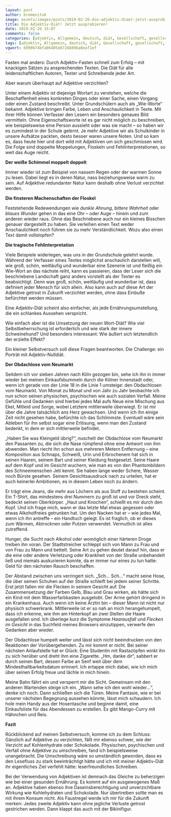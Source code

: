 ```yaml
---
layout: post
author: bromenituk
image: assets/images/posts/2019-02-26-die-adjektiv-diaet-jetzt-ausprobieren.jpg
title: Die Adjektiv-Diät! Jetzt ausprobieren!
date: 2019-02-26 15:07
comments: false
categories: [adjektiv, Allgemein, deutsch, diät, Gesellschaft, gesellschaft, köln, Kurzgeschichten, neumarkt, obdachlos, Sprache, sprache]
tags: [adjektiv, Allgemein, deutsch, diät, Gesellschaft, gesellschaft, köln, Kurzgeschichten, neumarkt, obdachlos, Sprache, sprache]
vgwort: 6990b74bfa86405e8724b89ba8eaf1ef
---
```

<p>Fasten mal anders: Durch Adjektiv-Fasten
schnell zum Erfolg – mit knackigen Sätzen zu ansprechenden Texten. Die Diät für
alle leidenschaftlichen Autoren, Texter und Schreibende jeder Art. </p>
<!-- /wp:paragraph -->

<!-- wp:paragraph -->
<p>Aber warum überhaupt auf Adjektive verzichten?</p>
<!-- /wp:paragraph -->

<!-- wp:paragraph -->
<p>Unter einem Adjektiv ist diejenige&nbsp;Wortart
zu verstehen, welche die Beschaffenheit eines
konkreten Dinges oder einer Sache, einen Vorgang oder einen Zustand beschreibt.
Unter Grundschülern auch als „Wie-Worte“ bekannt. Adjektive bringen Farbe,
Leben und Anschaulichkeit in Texte. Mit ihrer Hilfe können Verfasser den Lesern
ein besonders genaues Bild vermitteln. Ohne Eigenschaftsworte ist es gar nicht
möglich zu beschreiben, wie beispielsweise eine Person aussieht oder was sie
macht – so haben wir es zumindest in der Schule gelernt. Je mehr Adjektive wir
als Schulkinder in unsere Aufsätze packten, desto besser waren unsere Noten.
Und so kam es, dass heute hier und dort wild mit Adjektiven um sich geschmissen
wird. Die Folge sind doppelte Moppelungen, Floskeln und Fehlinterpretationen,
so weit das Auge reicht.</p>
<!-- /wp:paragraph -->

<!-- wp:paragraph -->
<p><strong>Der weiße Schimmel moppelt doppelt</strong></p>
<!-- /wp:paragraph -->

<!-- wp:paragraph -->
<p>Immer wieder ist zum Beispiel von nassem Regen
oder der warmen Sonne zu lesen. Dabei liegt es in deren Natur, nass
beziehungsweise warm zu sein. Auf Adjektive redundanter Natur kann deshalb ohne
Verlust verzichtet werden.</p>
<!-- /wp:paragraph -->

<!-- wp:paragraph -->
<p><strong>Die finsteren Machenschaften der Floskel</strong></p>
<!-- /wp:paragraph -->

<!-- wp:paragraph -->
<p>Feststehende Redewendungen wie <em>dunkle Ahnung</em>, <em>bittere Wahrheit</em> oder <em>blaues
Wunder</em> gehen in das eine Ohr – oder Auge – hinein und zum anderen wieder
raus. Ohne das Beschriebene auch nur ein kleines Bisschen genauer dargestellt
zu haben. Sie verleihen einen Text weder Anschaulichkeit noch führen sie zu
mehr Verständlichkeit. Wozu also einen Text damit vollstopfen? </p>
<!-- /wp:paragraph -->

<!-- wp:paragraph -->
<p><strong>Die tragische Fehlinterpretation</strong></p>
<!-- /wp:paragraph -->

<!-- wp:paragraph -->
<p>Viele Beispiele widerlegen, was uns in der
Grundschule gelehrt wurde. Während der Verfasser eines Textes möglichst
anschaulich darstellen will, wie groß, schön, weitläufig und wunderbar eine
Szenerie ist und fleißig ein Wie-Wort an das nächste reiht, kann es passieren,
dass der Leser sich die beschriebene Landschaft ganz anders vorstellt als der Texter
es beabsichtigt. Denn was groß, schön, weitläufig und wunderbar ist, dass
definiert jeder Mensch für sich allein. Also kann auch auf diese Art der
Adjektive getrost in Zukunft verzichtet werden, ohne dass Einbuße befürchtet
werden müssen. </p>
<!-- /wp:paragraph -->

<!-- wp:paragraph -->
<p>Eine Adjektiv-Diät scheint also einfacher, als
jede Ernährungsumstellung, die ein schlankes Aussehen verspricht. </p>
<!-- /wp:paragraph -->

<!-- wp:paragraph -->
<p>Wie einfach aber ist die Umsetzung der neuen
Wort-Diät? Wie viel Selbstbeherrschung ist erforderlich und wie stark der
innere Schweinehund? Und besonders interessant: Wie äußert sich letztendlich
der erzielte Effekt? </p>
<!-- /wp:paragraph -->

<!-- wp:paragraph -->
<p>Ein kleiner Selbstversuch soll diese Fragen
beantworten. Die Challenge: ein Porträt mit Adjektiv-Nulldiät.</p>
<!-- /wp:paragraph -->

<!-- wp:paragraph -->
<p><strong>Der Obdachlose vom
Neumarkt</strong></p>
<!-- /wp:paragraph -->

<!-- wp:paragraph -->
<p>Seitdem ich vor sieben Jahren nach Köln gezogen bin, sehe
ich ihn in immer wieder bei meinen Einkaufsbummeln durch die Kölner Innenstadt
oder, wenn ich gerade von der Linie 18 in die Linie 1 umsteige: den Obdachlosen
vom Neumarkt. Von Monat zu Monat und von Jahr zu Jahr beobachte ich nun schon
seinen physischen, psychischen wie auch sozialen Verfall. Meine Gefühle und
Gedanken sind hierbei jedes Mal aufs Neue eine Mischung aus Ekel, Mitleid und
Sorge, wobei Letztere mittlerweile überwiegt. Er ist mir über die Jahre
tatsächlich ans Herz gewachsen. Und wenn ich ihn einige Zeit nicht gesehen
habe, befürchte ich das Schlimmste. Eventuell wäre sein Ableben für ihn selbst sogar
eine Erlösung, wenn man den Zustand bedenkt, in dem er sich mittlerweile
befindet.</p>
<!-- /wp:paragraph -->

<!-- wp:paragraph -->
<p>„Haben Sie was Kleingeld übrig?“, nuschelt der Obdachlose
vom Neumarkt den Passanten zu, die sich die Nase rümpfend ohne eine Antwort von
ihm abwenden. Man riecht ihn schon aus mehreren Metern Entfernung – eine
Komposition aus Schnaps, Schweiß, Urin und Erbrochenem hat sich in seinen
Haaren, seinem Bart und seiner Kleidung festgesetzt. Seine Haare auf dem Kopf
und im Gesicht wuchern, wie man es von den Phantombildern des Schneemenschen
Jeti kennt. Sie haben lange weder Schere, Wasser noch Bürste gesehen. Seinem
Gesichtsausdruck nach zu urteilen, hat er auch keinerlei Ambitionen, es in
diesem Leben noch zu ändern.</p>
<!-- /wp:paragraph -->

<!-- wp:paragraph -->
<p>Er trägt eine Jeans, die mehr aus Löchern als aus Stoff zu
bestehen scheint. Ein T-Shirt, das mindestens drei Nummern zu groß ist und vor
Dreck steht, bedeckt seinen Oberkörper. „Haut und Knochen“, schießt es mir
durch den Kopf. Und ich frage mich, wann er das letzte Mal etwas gegessen oder
etwas Alkoholfreies getrunken hat. Um den Nacken hat er – wie jedes Mal, wenn
ich ihn antreffe – ein Handtuch gelegt. Es ist fraglich, ob er dieses zum
Wärmen, Abtrocknen oder Putzen verwendet. Vermutlich ist alles zutreffend.</p>
<!-- /wp:paragraph -->

<!-- wp:paragraph -->
<p>Hunger, die Sucht nach Alkohol oder womöglich einer härteren
Droge treiben ihn voran. Der Stadtstreicher schleppt sich von Mann zu Frau und
von Frau zu Mann und bettelt. Seine Art zu gehen deutet darauf hin, dass er die
eine oder andere Verletzung oder Krankheit von der Straße unbehandelt ließ und
niemals auskurieren konnte, da er immer nur eines zu tun hatte: Geld für den
nächsten Rausch beschaffen. </p>
<!-- /wp:paragraph -->

<!-- wp:paragraph -->
<p>Der Abstand zwischen uns verringert sich. „Sch... Sch...“
macht seine Hose, die über seinen Schuhen auf der Straße schleift bei jedem
seiner Schritte. Erst jetzt fallen mir die Flecken in seinem Gesicht auf. Die
Zusammensetzung der Farben Gelb, Blau und Grau wirken, als hätte sich ein Kind
mit dem Wasserfarbkasten ausgetobt. Der Arme gehört dringend in ein
Krankenhaus. Auch wenn ich keine Ärztin bin – dieser Mann ist nicht nur physisch
schwerkrank. Mittlerweile ist er so nah an mich herangehumpelt, dass ich
erkenne, wie ihm am Hinterkopf an zwei Stellen die Haare ausgefallen sind. Ich
überlege kurz die Symptome <em>Haarausfall</em>
und <em>Flecken im Gesicht</em> in das
Suchfeld meines Browsers einzutippen, verwerfe den Gedanken aber wieder.</p>
<!-- /wp:paragraph -->

<!-- wp:paragraph -->
<p>Der Obdachlose humpelt weiter und lässt sich nicht
beeindrucken von den Reaktionen der Vorübergehenden. Zu mir kommt er nicht. Bei
seiner nächsten Anlaufstelle hat er Glück: Eine Studentin mit Rastazöpfen winkt
ihn zu sich herüber und dreht ihm eine Zigarette. „Hm, danke dir“, sabbert er
durch seinen Bart, dessen Farbe an Senf weit über dem Mindesthaltbarkeitsdatum
erinnert. Ich ertappe mich dabei, wie ich mich über seinen Erfolg freue und
lächle in mich hinein.</p>
<!-- /wp:paragraph -->

<!-- wp:paragraph -->
<p>Meine Bahn fährt ein und versperrt mir die Sicht. Gemeinsam
mit den anderen Wartenden steige ich ein. „Wann sehe ich den wohl wieder...“,
denke ich noch. Dann schließen sich die Türen. Meine Fantasie, wie er bei
unserer nächsten Begegnung aussehen könnte, lässt mich schaudern. Ich hole mein
Handy aus der Hosentasche und beginne damit, eine Einkaufsliste für das
Abendessen zu erstellen. Es gibt Mango-Curry mit Hähnchen und Reis.</p>
<!-- /wp:paragraph -->

<!-- wp:paragraph -->
<p><strong>Fazit</strong></p>
<!-- /wp:paragraph -->

<!-- wp:paragraph -->
<p>Rückblickend auf meinen Selbstversuch, komme ich zu dem
Schluss: Gänzlich auf Adjektive zu verzichten, fällt mir ebenso schwer, wie der
Verzicht auf Kohlenhydrate oder Schokolade. Physischen, psychischen und Verfall
ohne Adjektive zu umschreiben, fand ich beispielsweise unangebracht. Die
Umschreibung wäre so umständlich geworden, dass es den Lesefluss zu stark beeinträchtigt
hätte und ich mit meiner Adjektiv-Diät ihr eigentliches Ziel verfehlt hätte: leserfreundliches
Schreiben. </p>
<!-- /wp:paragraph -->

<!-- wp:paragraph -->
<p>Bei der Verwendung von Adjektiven ist demnach das Gleiche zu
beherzigen wie bei einer gesunden Ernährung. Es kommt auf ein ausgewogenes Maß
an. Adjektive haben ebenso ihre Daseinsberechtigung und unverzichtbare Wirkung
wie Kohlehydraten und Schokolade. Nur übertreiben sollte man es mit ihrem Konsum
nicht. Als Faustregel werde ich mir für die Zukunft merken: Jedes zweite
Adjektiv kann ohne jegliche Verluste getrost gestrichen werden. Dann klappt das
auch mit der Bikinifigur.</p>
<!-- /wp:paragraph -->
